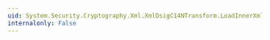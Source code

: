 ```yaml
---
uid: System.Security.Cryptography.Xml.XmlDsigC14NTransform.LoadInnerXml(System.Xml.XmlNodeList)
internalonly: False
---
```


